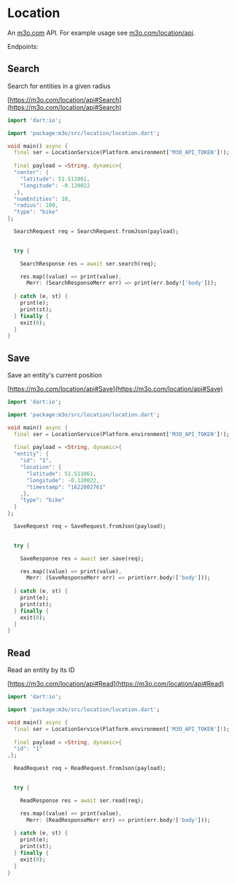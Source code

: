 # Location

An [m3o.com](https://m3o.com) API. For example usage see [m3o.com/location/api](https://m3o.com/location/api).

Endpoints:

## Search

Search for entities in a given radius


[https://m3o.com/location/api#Search](https://m3o.com/location/api#Search)

```dart
import 'dart:io';

import 'package:m3o/src/location/location.dart';

void main() async {
  final ser = LocationService(Platform.environment['M3O_API_TOKEN']!);
 
  final payload = <String, dynamic>{
  "center": {
    "latitude": 51.511061,
    "longitude": -0.120022
  ,},
  "numEntities": 10,
  "radius": 100,
  "type": "bike"
};

  SearchRequest req = SearchRequest.fromJson(payload);

  
  try {

	SearchResponse res = await ser.search(req);

    res.map((value) => print(value),
	  Merr: (SearchResponseMerr err) => print(err.body!['body']));	
  
  } catch (e, st) {
    print(e);
	print(st);
  } finally {
    exit(0);
  }
}
```
## Save

Save an entity's current position


[https://m3o.com/location/api#Save](https://m3o.com/location/api#Save)

```dart
import 'dart:io';

import 'package:m3o/src/location/location.dart';

void main() async {
  final ser = LocationService(Platform.environment['M3O_API_TOKEN']!);
 
  final payload = <String, dynamic>{
  "entity": {
    "id": "1",
    "location": {
      "latitude": 51.511061,
      "longitude": -0.120022,
      "timestamp": "1622802761"
    ,},
    "type": "bike"
  }
};

  SaveRequest req = SaveRequest.fromJson(payload);

  
  try {

	SaveResponse res = await ser.save(req);

    res.map((value) => print(value),
	  Merr: (SaveResponseMerr err) => print(err.body!['body']));	
  
  } catch (e, st) {
    print(e);
	print(st);
  } finally {
    exit(0);
  }
}
```
## Read

Read an entity by its ID


[https://m3o.com/location/api#Read](https://m3o.com/location/api#Read)

```dart
import 'dart:io';

import 'package:m3o/src/location/location.dart';

void main() async {
  final ser = LocationService(Platform.environment['M3O_API_TOKEN']!);
 
  final payload = <String, dynamic>{
  "id": "1"
,};

  ReadRequest req = ReadRequest.fromJson(payload);

  
  try {

	ReadResponse res = await ser.read(req);

    res.map((value) => print(value),
	  Merr: (ReadResponseMerr err) => print(err.body!['body']));	
  
  } catch (e, st) {
    print(e);
	print(st);
  } finally {
    exit(0);
  }
}
```
